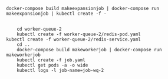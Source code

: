 	docker-compose build makeexpansionjob | docker-compose run makeexpansionjob | kubectl create -f -	

	
        cd worker-queue-2
        kubectl create -f worker-queue-2/redis-pod.yaml
	kubectl create -f worker-queue-2/redis-service.yaml
        cd ..
        docker-compose build makeworkerjob | docker-compose run makeworkerjob
        kubectl create -f job.yaml
        kubectl get pods -a -o wide
        kubectl logs -l job-name=job-wq-2
